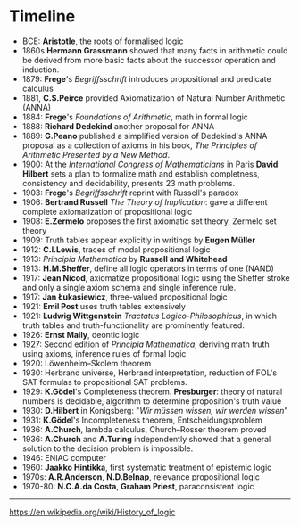 # Timeline

- BCE: **Aristotle**, the roots of formalised logic
- 1860s **Hermann Grassmann** showed that many facts in arithmetic could be derived from more basic facts about the successor operation and induction.
- 1879: **Frege**'s _Begriffsschrift_ introduces propositional and predicate calculus
- 1881, **C.S.Peirce** provided Axiomatization of Natural Number Arithmetic (ANNA)
- 1884: **Frege**'s _Foundations of Arithmetic_, math in formal logic
- 1888: **Richard Dedekind** another proposal for ANNA
- 1889: **G.Peano** published a simplified version of Dedekind's ANNA proposal as a collection of axioms in his book, _The Principles of Arithmetic Presented by a New Method_.
- 1900: At the _International Congress of Mathematicians_ in Paris **David Hilbert** sets a plan to formalize math and establish completness, consistency and decidability, presents 23 math problems.
- 1903: **Frege**'s _Begriffsschrift_ reprint with Russell's paradox
- 1906: **Bertrand Russell** _The Theory of Implication_: gave a different complete axiomatization of propositional logic
- 1908: **E.Zermelo** proposes the first axiomatic set theory, Zermelo set theory
- 1909: Truth tables appear explicitly in writings by **Eugen Müller**
- 1912: **C.I.Lewis**, traces of modal propositional logic
- 1913: _Principia Mathematica_ by **Russell and Whitehead**
- 1913: **H.M.Sheffer**, define all logic operators in terms of one (NAND)
- 1917: **Jean Nicod**, axiomatize propositional logic using the Sheffer stroke and only a single axiom schema and single inference rule.
- 1917: **Jan Łukasiewicz**, three-valued propositional logic
- 1921: **Emil Post** uses truth tables extensively
- 1921: **Ludwig Wittgenstein** _Tractatus Logico-Philosophicus_, in which truth tables and truth-functionality are prominently featured.
- 1926: **Ernst Mally**, deontic logic
- 1927: Second edition of _Principia Mathematica_, deriving math truth using axioms, inference rules of formal logic
- 1920: Löwenheim–Skolem theorem
- 1930: Herbrand universe, Herbrand interpretation, reduction of FOL's SAT formulas to propositional SAT problems.
- 1929: **K.Gödel**'s Completeness theorem. **Presburger**: theory of natural numbers is decidable, algorithm to determine proposition's truth value
- 1930: **D.Hilbert** in Konigsberg: "_Wir müssen wissen, wir werden wissen_"
- 1931: **K.Göde**l's Incompleteness theorem, Entscheidungsproblem
- 1936: **A.Church**, lambda calculus, Church–Rosser theorem proved
- 1936: **A.Church** and **A.Turing** independently showed that a general solution to the decision problem is impossible.
- 1946: ENIAC computer
- 1960: **Jaakko Hintikka**, first systematic treatment of epistemic logic
- 1970s: **A.R.Anderson**, **N.D.Belnap**, relevance propositional logic
- 1970-80: **N.C.A.da Costa**, **Graham Priest**, paraconsistent logic


---

https://en.wikipedia.org/wiki/History_of_logic

